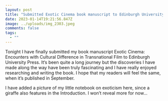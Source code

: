 ```yaml
---
layout: post
title: "Submitted Exotic Cinema book manuscript to Edinburgh University Press! "
date: 2023-01-14T19:21:56.847Z
image: ../uploads/img_2303.jpeg
comments: false
tags:
  - ""
---
```

Tonight I have finally submitted my book manuscript Exotic Cinema: Encounters with Cultural Difference in Transnational Film to Edinburgh University Press. It‘s been quite a long journey but the discoveries I have made along the way have been truly fascinating and I have really enjoyed researching and writing the book. I hope that my readers will feel the same, when it’s published in September.

I have added a picture of my little notebook on exoticism here, since a giraffe [](<>)also features in the Introduction. I won’t reveal more for now…